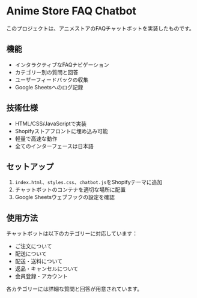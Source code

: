 # Anime Store FAQ Chatbot

このプロジェクトは、アニメストアのFAQチャットボットを実装したものです。

## 機能
- インタラクティブなFAQナビゲーション
- カテゴリー別の質問と回答
- ユーザーフィードバックの収集
- Google Sheetsへのログ記録

## 技術仕様
- HTML/CSS/JavaScriptで実装
- Shopifyストアフロントに埋め込み可能
- 軽量で高速な動作
- 全てのインターフェースは日本語

## セットアップ
1. `index.html`、`styles.css`、`chatbot.js`をShopifyテーマに追加
2. チャットボットのコンテナを適切な場所に配置
3. Google Sheetsウェブフックの設定を確認

## 使用方法
チャットボットは以下のカテゴリーに対応しています：
- ご注文について
- 配送について
- 配送・送料について
- 返品・キャンセルについて
- 会員登録・アカウント

各カテゴリーには詳細な質問と回答が用意されています。 